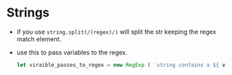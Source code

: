 # Strings

* if you use `string.split(/(regex)/)` will split the str keeping the regex match element.
* use this to pass variables to the regex.

  ```javascript
  let viraible_passes_to_regex = new RegExp ( `string contains a ${ var }` , 'gi' );
  ```

